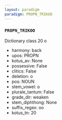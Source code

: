```yaml
---
layout: paradigm
paradigm: PROPN_TRIKOO
---
```

### ` PROPN_TRIKOO `

Dictionary class 20 o
* harmony: back
* upos: PROPN
* kotus_av: None
* possessive: False
* clitics: False
* deletion: o
* pos: NOUN
* stem_vowel: o
* plurale_tantum: False
* grade_dir: weaken
* stem_diphthong: None
* suffix_regex: oo
* kotus_tn: 20
